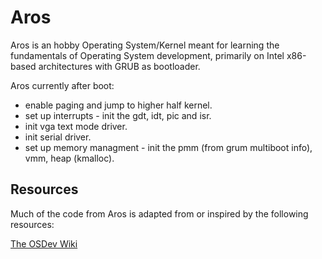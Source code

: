 # Aros

Aros is an hobby Operating System/Kernel meant for learning the fundamentals of Operating System development, primarily on Intel x86-based architectures with GRUB as bootloader.

Aros currently after boot:
* enable paging and jump to higher half kernel.
* set up interrupts - init the gdt, idt, pic and isr.
* init vga text mode driver.
* init serial driver.
* set up memory managment - init the pmm (from grum multiboot info), vmm, heap (kmalloc).

Resources
------
Much of the code from Aros is adapted from or inspired by the following resources:

[The OSDev Wiki](https://wiki.osdev.net)
